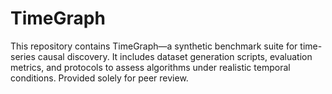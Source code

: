# TimeGraph
This repository contains TimeGraph—a synthetic benchmark suite for time-series causal discovery. It includes dataset generation scripts, evaluation metrics, and protocols to assess algorithms under realistic temporal conditions. Provided solely for peer review.
